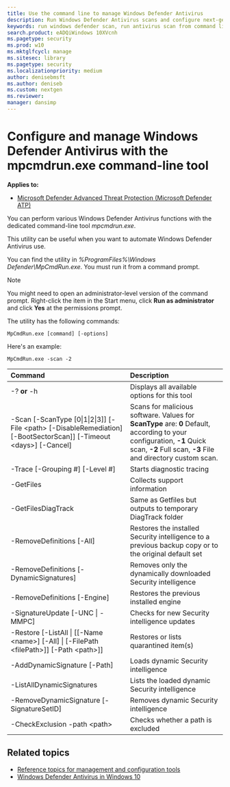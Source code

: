 ```yaml
---
title: Use the command line to manage Windows Defender Antivirus
description: Run Windows Defender Antivirus scans and configure next-generation protection with a dedicated command-line utility.
keywords: run windows defender scan, run antivirus scan from command line, run windows defender scan from command line, mpcmdrun, defender
search.product: eADQiWindows 10XVcnh
ms.pagetype: security
ms.prod: w10
ms.mktglfcycl: manage
ms.sitesec: library
ms.pagetype: security
ms.localizationpriority: medium
author: denisebmsft
ms.author: deniseb
ms.custom: nextgen
ms.reviewer: 
manager: dansimp
---
```


# Configure and manage Windows Defender Antivirus with the mpcmdrun.exe command-line tool

**Applies to:**

- [Microsoft Defender Advanced Threat Protection (Microsoft Defender ATP)](https://go.microsoft.com/fwlink/p/?linkid=2069559)

You can perform various Windows Defender Antivirus functions with the dedicated command-line tool *mpcmdrun.exe*.

This utility can be useful when you want to automate Windows Defender Antivirus use.

You can find the utility in _%ProgramFiles%\Windows Defender\MpCmdRun.exe_. You must run it from a command prompt.

> [!NOTE]
> You might need to open an administrator-level version of the command prompt. Right-click the item in the Start menu, click **Run as administrator** and click **Yes** at the permissions prompt.

The utility has the following commands:

```DOS
MpCmdRun.exe [command] [-options]
```
Here's an example:
```
MpCmdRun.exe -scan -2
``` 

| Command  | Description   |
|:----|:----|
| \-? **or** -h   | Displays all available options for this tool |
| \-Scan [-ScanType [0\|1\|2\|3]] [-File \<path> [-DisableRemediation] [-BootSectorScan]] [-Timeout \<days>] [-Cancel] | Scans for malicious software. Values for **ScanType** are: **0** Default, according to your configuration, **-1** Quick scan, **-2** Full scan, **-3** File and directory custom scan.   |
| \-Trace [-Grouping #] [-Level #] | Starts diagnostic tracing   |
| \-GetFiles | Collects support information   |
| \-GetFilesDiagTrack  | Same as Getfiles but outputs to temporary DiagTrack folder |
| \-RemoveDefinitions [-All]  | Restores the installed Security intelligence  to a previous backup copy or to the original default set |
| \-RemoveDefinitions [-DynamicSignatures]   | Removes only the dynamically downloaded Security intelligence |
| \-RemoveDefinitions [-Engine]   | Restores the previous installed engine   |
| \-SignatureUpdate [-UNC \| -MMPC]  | Checks for new Security intelligence updates  |
| \-Restore  [-ListAll \| [[-Name \<name>] [-All] \| [-FilePath \<filePath>]] [-Path \<path>]]               | Restores or lists quarantined item(s)  |
| \-AddDynamicSignature [-Path]  | Loads dynamic Security intelligence  |
| \-ListAllDynamicSignatures  | Lists the loaded dynamic Security intelligence  |
| \-RemoveDynamicSignature [-SignatureSetID]  | Removes dynamic Security intelligence   |
| \-CheckExclusion -path \<path>   | Checks whether a path is excluded  |

## Related topics

- [Reference topics for management and configuration tools](configuration-management-reference-windows-defender-antivirus.md)
- [Windows Defender Antivirus in Windows 10](windows-defender-antivirus-in-windows-10.md)
